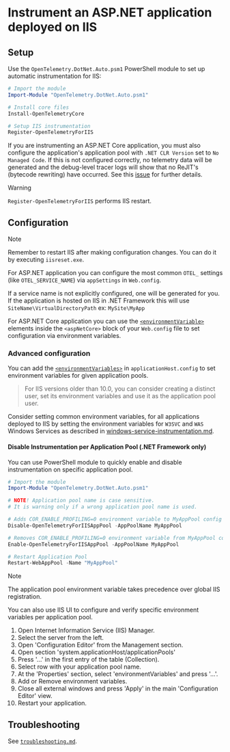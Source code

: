 # Instrument an ASP.NET application deployed on IIS

## Setup

Use the `OpenTelemetry.DotNet.Auto.psm1` PowerShell module
to set up automatic instrumentation for IIS:

```powershell
# Import the module
Import-Module "OpenTelemetry.DotNet.Auto.psm1"

# Install core files
Install-OpenTelemetryCore

# Setup IIS instrumentation
Register-OpenTelemetryForIIS
```

If you are instrumenting an ASP.NET Core application, you must also configure
the application's application pool with `.NET CLR Version` set to `No Managed Code`.
If this is not configured correctly, no telemetry data will be generated and
the debug-level tracer logs will show that no ReJIT's (bytecode rewriting) have
occurred. See this [issue](https://github.com/open-telemetry/opentelemetry-dotnet-instrumentation/issues/2934#issuecomment-1746669737)
for further details.

> [!WARNING]
> `Register-OpenTelemetryForIIS` performs IIS restart.

## Configuration

> [!NOTE]
> Remember to restart IIS after making configuration changes.
> You can do it by executing `iisreset.exe`.

For ASP.NET application you can configure the most common `OTEL_` settings
(like `OTEL_SERVICE_NAME`) via `appSettings` in `Web.config`.

If a service name is not explicitly configured, one will be generated for you.
If the application is hosted on IIS in .NET Framework this will use
`SiteName\VirtualDirectoryPath` ex: `MySite\MyApp`

For ASP.NET Core application you can use
the [`<environmentVariable>`](https://docs.microsoft.com/en-us/aspnet/core/host-and-deploy/iis/web-config#set-environment-variables)
elements inside the `<aspNetCore>` block of your `Web.config` file
to set configuration via environment variables.

### Advanced configuration

You can add the [`<environmentVariables>`](https://docs.microsoft.com/en-us/iis/configuration/system.applicationhost/applicationpools/add/environmentvariables/)
in `applicationHost.config`
to set environment variables for given application pools.

> For IIS versions older than 10.0, you can consider creating a distinct user,
  set its environment variables
  and use it as the application pool user.

Consider setting common environment variables,
for all applications deployed to IIS
by setting the environment variables for
`W3SVC` and `WAS` Windows Services as described in [windows-service-instrumentation.md](windows-service-instrumentation.md).

#### Disable Instrumentation per Application Pool (.NET Framework only)

You can use PowerShell module to quickly enable and disable instrumentation on
specific application pool.

```powershell
# Import the module
Import-Module "OpenTelemetry.DotNet.Auto.psm1"

# NOTE! Application pool name is case sensitive.
# It is warning only if a wrong application pool name is used.

# Adds COR_ENABLE_PROFILING=0 environment variable to MyAppPool config
Disable-OpenTelemetryForIISAppPool -AppPoolName MyAppPool

# Removes COR_ENABLE_PROFILING=0 environment variable from MyAppPool config
Enable-OpenTelemetryForIISAppPool -AppPoolName MyAppPool

# Restart Application Pool
Restart-WebAppPool -Name "MyAppPool"
```

> [!NOTE]
> The application pool environment variable takes precedence over
> global IIS registration.

You can also use IIS UI to configure and verify specific environment variables per
application pool.

1. Open Internet Information Service (IIS) Manager.
1. Select the server from the left.
1. Open 'Configuration Editor' from the Management section.
1. Open section 'system.applicationHost/applicationPools'
1. Press '...' in the first entry of the table (Collection).
1. Select row with your application pool name.
1. At the 'Properties' section, select 'environmentVariables' and press '...'.
1. Add or Remove environment variables.
1. Close all external windows and press 'Apply' in the main
   'Configuration Editor' view.
1. Restart your application.

## Troubleshooting

See [`troubleshooting.md`](troubleshooting.md#iis---loading-this-assembly-would-produce-a-different-grant-set-from-other-instances).
